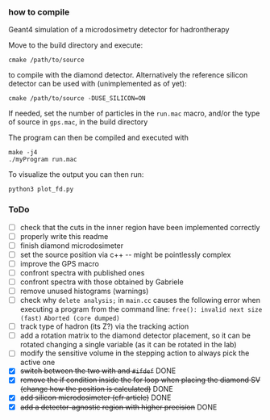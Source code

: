 ### how to compile
Geant4 simulation of a microdosimetry detector for hadrontherapy

Move to the build directory and execute:

    cmake /path/to/source

to compile with the diamond detector. Alternatively the reference silicon detector can be used with (unimplemented as of yet):

    cmake /path/to/source -DUSE_SILICON=ON

If needed, set the number of particles in the `run.mac` macro, and/or the type of source in `gps.mac`, in the build directory

The program can then be compiled and executed with

    make -j4
    ./myProgram run.mac

To visualize the output you can then run:

    python3 plot_fd.py
    
### ToDo
- [ ] check that the cuts in the inner region have been implemented correctly
- [ ] properly write this readme
- [ ] finish diamond microdosimeter
- [ ] set the source position via c++ -- might be pointlessly complex
- [ ] improve the GPS macro
- [ ] confront spectra with published ones
- [ ] confront spectra with those obtained by Gabriele
- [ ] remove unused histograms (warnings)
- [ ] check why `delete analysis;` in `main.cc` causes the following error when executing a program from the command line: `free(): invalid next size (fast)`   `Aborted (core dumped)`
- [ ] track type of hadron (its Z?) via the tracking action
- [ ] add a rotation matrix to the diamond detector placement, so it can be rotated changing a single variable (as it can be rotated in the lab)
- [ ] modify the sensitive volume in the stepping action to always pick the active one
- [x] ~~switch between the two with and `#ifdef`~~ DONE
- [x] ~~remove the if condition inside the for loop when placing the diamond SV (change how the position is calculated)~~ DONE
- [x] ~~add silicon microdosimeter (cfr article)~~ DONE
- [x] ~~add a detector-agnostic region with higher precision~~ DONE
